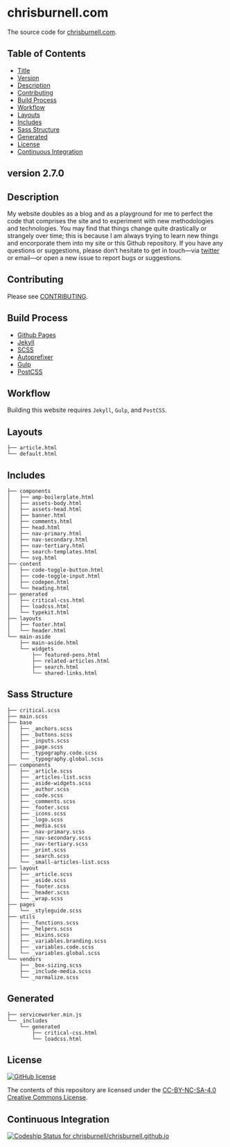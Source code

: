 # chrisburnell.com


The source code for [chrisburnell.com](https://chrisburnell.com/).


## Table of Contents

- [Title](#chrisburnellcom)
- [Version](#version-270)
- [Description](#description)
- [Contributing](#contributing)
- [Build Process](#build-process)
- [Workflow](#workflow)
- [Layouts](#layouts)
- [Includes](#includes)
- [Sass Structure](#sass-structure)
- [Generated](#generated)
- [License](#license)
- [Continuous Integration](#continuous-integration)


## version 2.7.0


## Description

My website doubles as a blog and as a playground for me to perfect the code that
comprises the site and to experiment with new methodologies and technologies.
You may find that things change quite drastically or strangely over time; this
is because I am always trying to learn new things and encorporate them into my
site or this Github repository. If you have any questions or suggestions, please
don’t hesitate to get in touch—via
[twitter](https://twitter.com/iamchrisburnell) or email—or open a new issue to
report bugs or suggestions.


## Contributing

Please see [CONTRIBUTING](CONTRIBUTING.md).


## Build Process

- [Github Pages](http://pages.github.com)
- [Jekyll](http://jekyllrb.com)
- [SCSS](http://sass-lang.com)
- [Autoprefixer](https://github.com/ai/autoprefixer)
- [Gulp](http://gulpjs.com)
- [PostCSS](http://postcss.org/)


## Workflow

Building this website requires `Jekyll`, `Gulp`, and `PostCSS`.


## Layouts

```text
├── article.html
└── default.html
```


## Includes

```text
├── components
│   ├── amp-boilerplate.html
│   ├── assets-body.html
│   ├── assets-head.html
│   ├── banner.html
│   ├── comments.html
│   ├── head.html
│   ├── nav-primary.html
│   ├── nav-secondary.html
│   ├── nav-tertiary.html
│   ├── search-templates.html
│   └── svg.html
├── content
│   ├── code-toggle-button.html
│   ├── code-toggle-input.html
│   ├── codepen.html
│   └── heading.html
├── generated
│   ├── critical-css.html
│   ├── loadcss.html
│   └── typekit.html
├── layouts
│   ├── footer.html
│   └── header.html
└── main-aside
    ├── main-aside.html
    └── widgets
        ├── featured-pens.html
        ├── related-articles.html
        ├── search.html
        └── shared-links.html
```


## Sass Structure

```text
├── critical.scss
├── main.scss
├── base
│   ├── _anchors.scss
│   ├── _buttons.scss
│   ├── _inputs.scss
│   ├── _page.scss
│   ├── _typography.code.scss
│   └── _typography.global.scss
├── components
│   ├── _article.scss
│   ├── _articles-list.scss
│   ├── _aside-widgets.scss
│   ├── _author.scss
│   ├── _code.scss
│   ├── _comments.scss
│   ├── _footer.scss
│   ├── _icons.scss
│   ├── _logo.scss
│   ├── _media.scss
│   ├── _nav-primary.scss
│   ├── _nav-secondary.scss
│   ├── _nav-tertiary.scss
│   ├── _print.scss
│   ├── _search.scss
│   └── _small-articles-list.scss
├── layout
│   ├── _article.scss
│   ├── _aside.scss
│   ├── _footer.scss
│   ├── _header.scss
│   └── _wrap.scss
├── pages
│   └── _styleguide.scss
├── utils
│   ├── _functions.scss
│   ├── _helpers.scss
│   ├── _mixins.scss
│   ├── _variables.branding.scss
│   ├── _variables.code.scss
│   └── _variables.global.scss
└── vendors
    ├── _box-sizing.scss
    ├── _include-media.scss
    └── _normalize.scss
```


## Generated

```text
├── serviceworker.min.js
└── _includes
    └── generated
        ├── critical-css.html
        └── loadcss.html
```


## License

[![GitHub license](https://img.shields.io/badge/license-CC_BY--NC--SA_4.0-blue.svg)](LICENSE)

The contents of this repository are licensed under the [CC-BY-NC-SA-4.0 Creative Commons License](LICENSE).


## Continuous Integration

[ ![Codeship Status for chrisburnell/chrisburnell.github.io](https://codeship.com/projects/58777db0-797b-0133-2e51-7addd7fed507/status?branch=master)](https://codeship.com/projects/118727)

